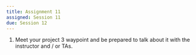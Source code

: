 ```yaml
---
title: Assignment 11
assigned: Session 11
due: Session 12
---
```


1. Meet your project 3 waypoint and be prepared to talk about it with the instructor and / or TAs.